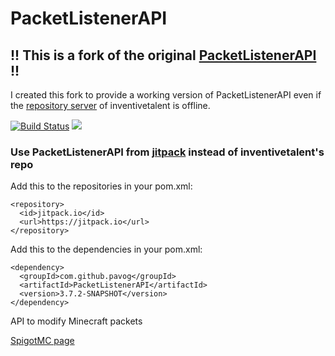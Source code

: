 # PacketListenerAPI

## !! This is a fork of the original [PacketListenerAPI](https://github.com/InventivetalentDev/PacketListenerAPI) !!


I created this fork to provide a working version of PacketListenerAPI even if the [repository server](http://repo.inventivetalent.org) of inventivetalent is offline.



[![Build Status](https://travis-ci.com/pavog/PacketListenerAPI.svg?branch=master)](https://travis-ci.com/pavog/PacketListenerAPI)
[![](https://jitpack.io/v/pavog/PacketListenerAPI.svg)](https://jitpack.io/#pavog/PacketListenerAPI)


### Use PacketListenerAPI from [jitpack](https://jitpack.io/#pavog/PacketListenerAPI) instead of inventivetalent's repo


Add this to the repositories in your pom.xml:
```
<repository>
  <id>jitpack.io</id>
  <url>https://jitpack.io</url>
</repository>
```

Add this to the dependencies in your pom.xml:
```
<dependency>
  <groupId>com.github.pavog</groupId>
  <artifactId>PacketListenerAPI</artifactId>
  <version>3.7.2-SNAPSHOT</version>
</dependency>
```



API to modify Minecraft packets

[SpigotMC page](https://r.spiget.org/2930/)
